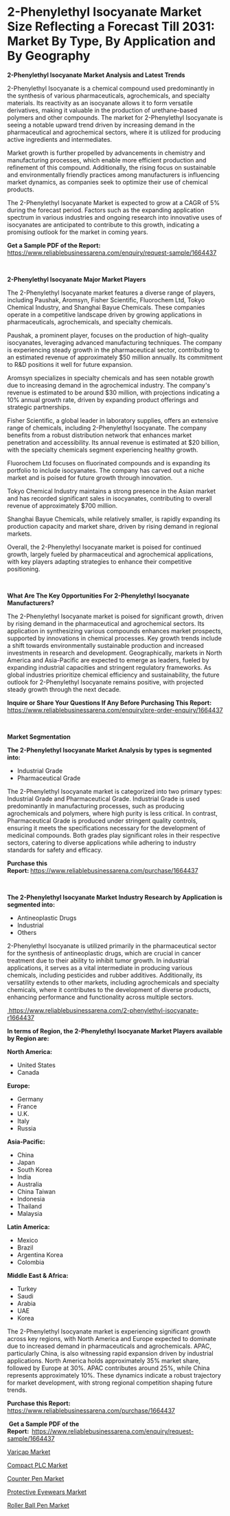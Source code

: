 <p><h1>2-Phenylethyl Isocyanate Market Size Reflecting a Forecast Till 2031: Market By Type, By Application and By Geography</h1></p><p><strong>2-Phenylethyl Isocyanate Market Analysis and Latest Trends</strong></p>
<p><p>2-Phenylethyl Isocyanate is a chemical compound used predominantly in the synthesis of various pharmaceuticals, agrochemicals, and specialty materials. Its reactivity as an isocyanate allows it to form versatile derivatives, making it valuable in the production of urethane-based polymers and other compounds. The market for 2-Phenylethyl Isocyanate is seeing a notable upward trend driven by increasing demand in the pharmaceutical and agrochemical sectors, where it is utilized for producing active ingredients and intermediates.</p><p>Market growth is further propelled by advancements in chemistry and manufacturing processes, which enable more efficient production and refinement of this compound. Additionally, the rising focus on sustainable and environmentally friendly practices among manufacturers is influencing market dynamics, as companies seek to optimize their use of chemical products.</p><p>The 2-Phenylethyl Isocyanate Market is expected to grow at a CAGR of 5% during the forecast period. Factors such as the expanding application spectrum in various industries and ongoing research into innovative uses of isocyanates are anticipated to contribute to this growth, indicating a promising outlook for the market in coming years.</p></p>
<p><strong>Get a Sample PDF of the Report:&nbsp;</strong> <a href="https://www.reliablebusinessarena.com/enquiry/request-sample/1664437?utm_campaign=1284&utm_medium=2&utm_source=Github&utm_content=ia&utm_term=28092024&utm_id=2-phenylethyl-isocyanate">https://www.reliablebusinessarena.com/enquiry/request-sample/1664437</a></p>
<p>&nbsp;</p>
<p><strong>2-Phenylethyl Isocyanate Major Market Players</strong></p>
<p><p>The 2-Phenylethyl Isocyanate market features a diverse range of players, including Paushak, Aromsyn, Fisher Scientific, Fluorochem Ltd, Tokyo Chemical Industry, and Shanghai Bayue Chemicals. These companies operate in a competitive landscape driven by growing applications in pharmaceuticals, agrochemicals, and specialty chemicals.</p><p>Paushak, a prominent player, focuses on the production of high-quality isocyanates, leveraging advanced manufacturing techniques. The company is experiencing steady growth in the pharmaceutical sector, contributing to an estimated revenue of approximately $50 million annually. Its commitment to R&D positions it well for future expansion.</p><p>Aromsyn specializes in specialty chemicals and has seen notable growth due to increasing demand in the agrochemical industry. The company's revenue is estimated to be around $30 million, with projections indicating a 10% annual growth rate, driven by expanding product offerings and strategic partnerships.</p><p>Fisher Scientific, a global leader in laboratory supplies, offers an extensive range of chemicals, including 2-Phenylethyl Isocyanate. The company benefits from a robust distribution network that enhances market penetration and accessibility. Its annual revenue is estimated at $20 billion, with the specialty chemicals segment experiencing healthy growth.</p><p>Fluorochem Ltd focuses on fluorinated compounds and is expanding its portfolio to include isocyanates. The company has carved out a niche market and is poised for future growth through innovation.</p><p>Tokyo Chemical Industry maintains a strong presence in the Asian market and has recorded significant sales in isocyanates, contributing to overall revenue of approximately $700 million.</p><p>Shanghai Bayue Chemicals, while relatively smaller, is rapidly expanding its production capacity and market share, driven by rising demand in regional markets. </p><p>Overall, the 2-Phenylethyl Isocyanate market is poised for continued growth, largely fueled by pharmaceutical and agrochemical applications, with key players adapting strategies to enhance their competitive positioning.</p></p>
<p>&nbsp;</p>
<p><strong>What Are The Key Opportunities For 2-Phenylethyl Isocyanate Manufacturers?</strong></p>
<p><p>The 2-Phenylethyl Isocyanate market is poised for significant growth, driven by rising demand in the pharmaceutical and agrochemical sectors. Its application in synthesizing various compounds enhances market prospects, supported by innovations in chemical processes. Key growth trends include a shift towards environmentally sustainable production and increased investments in research and development. Geographically, markets in North America and Asia-Pacific are expected to emerge as leaders, fueled by expanding industrial capacities and stringent regulatory frameworks. As global industries prioritize chemical efficiency and sustainability, the future outlook for 2-Phenylethyl Isocyanate remains positive, with projected steady growth through the next decade.</p></p>
<p><strong>Inquire or Share Your Questions If Any Before Purchasing This Report:</strong> <a href="https://www.reliablebusinessarena.com/enquiry/pre-order-enquiry/1664437?utm_campaign=1284&utm_medium=2&utm_source=Github&utm_content=ia&utm_term=28092024&utm_id=2-phenylethyl-isocyanate">https://www.reliablebusinessarena.com/enquiry/pre-order-enquiry/1664437</a></p>
<p>&nbsp;</p>
<p><strong>Market Segmentation</strong></p>
<p><strong>The 2-Phenylethyl Isocyanate Market Analysis by types is segmented into:</strong></p>
<p><ul><li>Industrial Grade</li><li>Pharmaceutical Grade</li></ul></p>
<p><p>The 2-Phenylethyl Isocyanate market is categorized into two primary types: Industrial Grade and Pharmaceutical Grade. Industrial Grade is used predominantly in manufacturing processes, such as producing agrochemicals and polymers, where high purity is less critical. In contrast, Pharmaceutical Grade is produced under stringent quality controls, ensuring it meets the specifications necessary for the development of medicinal compounds. Both grades play significant roles in their respective sectors, catering to diverse applications while adhering to industry standards for safety and efficacy.</p></p>
<p><strong>Purchase this Report:&nbsp;</strong><a href="https://www.reliablebusinessarena.com/purchase/1664437?utm_campaign=1284&utm_medium=2&utm_source=Github&utm_content=ia&utm_term=28092024&utm_id=2-phenylethyl-isocyanate">https://www.reliablebusinessarena.com/purchase/1664437</a></p>
<p>&nbsp;</p>
<p><strong>The 2-Phenylethyl Isocyanate Market Industry Research by Application is segmented into:</strong></p>
<p><ul><li>Antineoplastic Drugs</li><li>Industrial</li><li>Others</li></ul></p>
<p><p>2-Phenylethyl Isocyanate is utilized primarily in the pharmaceutical sector for the synthesis of antineoplastic drugs, which are crucial in cancer treatment due to their ability to inhibit tumor growth. In industrial applications, it serves as a vital intermediate in producing various chemicals, including pesticides and rubber additives. Additionally, its versatility extends to other markets, including agrochemicals and specialty chemicals, where it contributes to the development of diverse products, enhancing performance and functionality across multiple sectors.</p></p>
<p><a href="https://www.reliablebusinessarena.com/2-phenylethyl-isocyanate-r1664437?utm_campaign=1284&utm_medium=2&utm_source=Github&utm_content=ia&utm_term=28092024&utm_id=2-phenylethyl-isocyanate">&nbsp;https://www.reliablebusinessarena.com/2-phenylethyl-isocyanate-r1664437</a></p>
<p><strong>In terms of Region, the 2-Phenylethyl Isocyanate Market Players available by Region are:</strong></p>
<p>
    <p> <strong> North America: </strong>
        <ul>
            <li>United States</li>
            <li>Canada</li>
        </ul>
        </p> 
    <p> <strong> Europe: </strong>
        <ul>
            <li>Germany</li>
            <li>France</li>
            <li>U.K.</li>
            <li>Italy</li>
            <li>Russia</li>
        </ul>
        </p> 
    <p> <strong> Asia-Pacific: </strong>
        <ul>
            <li>China</li>
            <li>Japan</li>
            <li>South Korea</li>
            <li>India</li>
            <li>Australia</li>
            <li>China Taiwan</li>
            <li>Indonesia</li>
            <li>Thailand</li>
            <li>Malaysia</li>
        </ul>
        </p> 
    <p> <strong> Latin America: </strong>
        <ul>
            <li>Mexico</li>
            <li>Brazil</li>
            <li>Argentina Korea</li>
            <li>Colombia</li>
        </ul>
        </p> 
    <p> <strong> Middle East & Africa: </strong>
        <ul>
            <li>Turkey</li>
            <li>Saudi</li>
            <li>Arabia</li>
            <li>UAE</li>
            <li>Korea</li>
        </ul>
    </p>
    </p>
<p><p>The 2-Phenylethyl Isocyanate market is experiencing significant growth across key regions, with North America and Europe expected to dominate due to increased demand in pharmaceuticals and agrochemicals. APAC, particularly China, is also witnessing rapid expansion driven by industrial applications. North America holds approximately 35% market share, followed by Europe at 30%. APAC contributes around 25%, while China represents approximately 10%. These dynamics indicate a robust trajectory for market development, with strong regional competition shaping future trends.</p></p>
<p><strong>Purchase this Report: </strong><a href="https://www.reliablebusinessarena.com/purchase/1664437?utm_campaign=1284&utm_medium=2&utm_source=Github&utm_content=ia&utm_term=28092024&utm_id=2-phenylethyl-isocyanate">https://www.reliablebusinessarena.com/purchase/1664437</a></p>
<p>&nbsp;<strong>Get a Sample PDF of the Report:&nbsp;&nbsp;</strong><a href="https://www.reliablebusinessarena.com/enquiry/request-sample/1664437?utm_campaign=1284&utm_medium=2&utm_source=Github&utm_content=ia&utm_term=28092024&utm_id=2-phenylethyl-isocyanate">https://www.reliablebusinessarena.com/enquiry/request-sample/1664437</a></p>
<p><strong></strong></p>
<p><p><a href="https://issuu.com/reportprime-2/docs/varicap-market-size-2030.pptx_a58aa0493225ba?utm_campaign=1284&utm_medium=2&utm_source=Github&utm_content=ia&utm_term=28092024&utm_id=2-phenylethyl-isocyanate">Varicap Market</a></p><p><a href="https://issuu.com/reportprime-2/docs/compact-plc-market-size-2030.pptx_0aff7fe98c9bdc?utm_campaign=1284&utm_medium=2&utm_source=Github&utm_content=ia&utm_term=28092024&utm_id=2-phenylethyl-isocyanate">Compact PLC Market</a></p><p><a href="https://www.linkedin.com/pulse/counter-pen-market-research-report-includes-analysis-size-share-c66hf?utm_campaign=1284&utm_medium=2&utm_source=Github&utm_content=ia&utm_term=28092024&utm_id=2-phenylethyl-isocyanate">Counter Pen Market</a></p><p><a href="https://github.com/tamvrosiya/Market-Research-Report-List-6/blob/main/protective-eyewears-market.md?utm_campaign=1284&utm_medium=2&utm_source=Github&utm_content=ia&utm_term=28092024&utm_id=2-phenylethyl-isocyanate">Protective Eyewears Market</a></p><p><a href="https://www.linkedin.com/pulse/strategic-roadmap-global-roller-ball-pen-market-insights-opportunities-w9vpf?utm_campaign=1284&utm_medium=2&utm_source=Github&utm_content=ia&utm_term=28092024&utm_id=2-phenylethyl-isocyanate">Roller Ball Pen Market</a></p></p>
